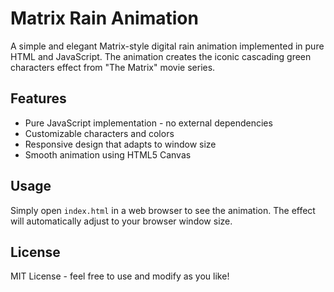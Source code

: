 # Matrix Rain Animation

A simple and elegant Matrix-style digital rain animation implemented in pure HTML and JavaScript. The animation creates the iconic cascading green characters effect from "The Matrix" movie series.

## Features

- Pure JavaScript implementation - no external dependencies
- Customizable characters and colors
- Responsive design that adapts to window size
- Smooth animation using HTML5 Canvas

## Usage

Simply open `index.html` in a web browser to see the animation. The effect will automatically adjust to your browser window size.

## License

MIT License - feel free to use and modify as you like!
